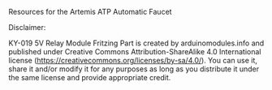Resources for the Artemis ATP Automatic Faucet

Disclaimer:

KY-019 5V Relay Module Fritzing Part is created by arduinomodules.info and published under Creative Commons Attribution-ShareAlike 4.0 International license (https://creativecommons.org/licenses/by-sa/4.0/).
You can use it, share it and/or modify it for any purposes as long as you distribute it under the same license and provide appropriate credit.

